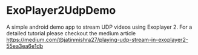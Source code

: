 # ExoPlayer2UdpDemo
A simple android demo app to stream UDP videos using Exoplayer 2.
For a detailed tutorial please checkout the medium article https://medium.com/@jatinmishra27/playing-udp-stream-in-exoplayer2-55ea3ea6e1db
